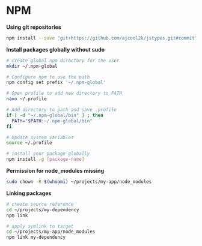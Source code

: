 # NPM

**Using git repositories**
```bash
npm install --save "git+https://github.com/ajcool2k/jstypes.git#commit"
```

**Install packages globally without sudo**

```bash
# create global npm directory for the user
mkdir ~/.npm-global

# Configure npm to use the path
npm config set prefix '~/.npm-global'

# Open profile to add new directory to PATH
nano ~/.profile

# Add directory to path and save .profile
if [ -d "~/.npm-global/bin" ] ; then
  PATH="$PATH:~/.npm-global/bin"
fi

# Update system variables
source ~/.profile

# install your package globally
npm install -g [package-name]
```



**Permission for node_modules missing**

```bash
sudo chown -R $(whoami) ~/projects/my-app/node_modules
```



**Linking packages**

```bash
# create source reference
cd ~/projects/my-dependency
npm link

# apply symlink to target
cd ~/projects/my-app/node_modules
npm link my-dependency
```

